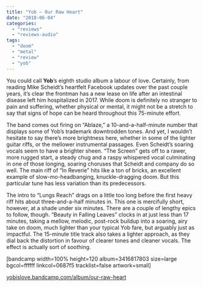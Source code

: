 ```yaml
---
title: "Yob – Our Raw Heart"
date: "2018-06-04"
categories: 
  - "reviews"
  - "reviews-audio"
tags: 
  - "doom"
  - "metal"
  - "review"
  - "yob"
---
```


You could call **Yob**’s eighth studio album a labour of love. Certainly, from reading Mike Scheidt’s heartfelt Facebook updates over the past couple years, it’s clear the frontman has a new lease on life after an intestinal disease left him hospitalized in 2017. While doom is definitely no stranger to pain and suffering, whether physical or mental, it might not be a stretch to say that signs of hope can be heard throughout this 75-minute effort.

The band comes out firing on “Ablaze,” a 10-and-a-half-minute number that displays some of Yob’s trademark downtrodden tones. And yet, I wouldn’t hesitate to say there’s more brightness here, whether in some of the lighter guitar riffs, or the mellower instrumental passages. Even Scheidt’s soaring vocals seem to have a brighter sheen. “The Screen” gets off to a rawer, more rugged start, a steady chug and a raspy whispered vocal culminating in one of those longing, soaring choruses that Scheidt and company do so well. The main riff of “In Reverie” hits like a ton of bricks, an excellent example of slow-mo-headbanging, knuckle-dragging doom. But this particular tune has less variation than its predecessors.

The intro to “Lungs Reach” drags on a little too long before the first heavy riff hits about three-and-a-half minutes in. This one is mercifully short, however, at a shade under six minutes. There are a couple of lengthy epics to follow, though. “Beauty in Falling Leaves” clocks in at just less than 17 minutes, taking a mellow, melodic, post-rock buildup into a soaring, airy take on doom, much lighter than your typical Yob fare, but arguably just as impactful. The 15-minute title track also takes a lighter approach, as they dial back the distortion in favour of clearer tones and cleaner vocals. The effect is actually sort of soothing.

\[bandcamp width=100% height=120 album=3416817803 size=large bgcol=ffffff linkcol=0687f5 tracklist=false artwork=small\]

[yobislove.bandcamp.com/album/our-raw-heart](https://yobislove.bandcamp.com/album/our-raw-heart)
